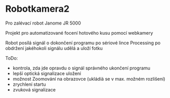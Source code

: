 # Robotkamera2

Pro zalévací robot Janome JR 5000

Projekt pro automatizované focení hotového kusu pomocí webkamery

Robot posílá signál o dokončení programu po sériové lince
Processing po obdržení jakéhokoli signálu udělá a uloží fotku

ToDo:
  - kontrola, zda jde opravdu o signál správného ukončení programu
  - lepší optická signalizace uložení
  - možnost Zoomování na obrazovce (ukládíá se v max. možném rozlišení)
  - zrychlení startu
  - zvuková signalizace
